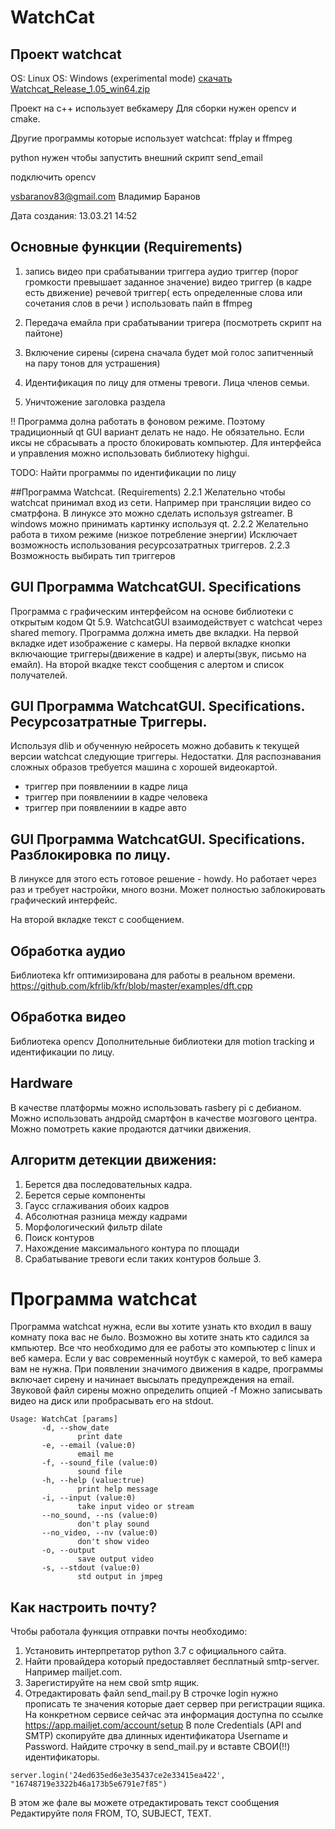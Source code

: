 # WatchCat

## Проект watchcat
OS: Linux
OS: Windows (experimental mode)
[скачать Watchcat_Release_1.05_win64.zip](https://github.com/Kvazikot/WatchCat/tags)

Проект на с++ использует вебкамеру
Для сборки нужен opencv и cmake.

Другие программы которые использует watchcat: ffplay и ffmpeg

python нужен чтобы запустить внешний скрипт send_email

подключить opencv

vsbaranov83@gmail.com Владимир Баранов

Дата создания: 13.03.21 14:52

## Основные функции (Requirements)
1. запись видео при срабатывании триггера
   аудио триггер (порог громкости превышает заданное значение)
   видео триггер (в кадре есть движение)
   речевой триггер( есть определенные слова или сочетания слов в речи )
   использовать пайп в ffmpeg

2. Передача емайла при срабатывании тригера (посмотреть скрипт на пайтоне)

3. Включение сирены (сирена сначала будет мой голос запитченный на пару тонов для устрашения)

4. Идентификация по лицу для отмены тревоги. Лица членов семьи.

5. Уничтожение заголовка раздела 

!! Программа долна работать в фоновом режиме. Поэтому традиционный qt GUI вариант делать не надо.
Не обязательно. Если иксы не сбрасывать а просто блокировать компьютер.
Для интерфейса и управления можно использовать библиотеку highgui.

TODO: Найти программы по идентификации по лицу

##Программа Watchcat. (Requirements)
2.2.1 Желательно чтобы watchcat принимал вход из сети. Например при трансляции видео со сматрфона.
В линуксе это можно сделать используя gstreamer. 
В windows можно принимать картинку используя qt. 
2.2.2 Желательно работа в тихом режиме (низкое потребление энергии)
      Исключает возможность использования ресурсозатратных триггеров.
2.2.3 Возможность выбирать тип триггеров


## GUI Программа WatchcatGUI. Specifications
Программа с графическим интерфейсом на основе библиотеки с открытым кодом Qt 5.9.
WatchcatGUI взаимодействует с watchcat через shared memory.
Программа должна иметь две вкладки. 
На первой вкладке идет изображение с камеры.
На первой вкладке кнопки включающие триггеры(движение в кадре) и алерты(звук, письмо на емайл).
На второй вкадке текст сообщения с алертом и список получателей.

## GUI Программа WatchcatGUI. Specifications. Ресурсозатратные Триггеры.
Используя dlib и обученную нейросеть можно добавить к текущей версии watchcat следующие триггеры.
Недостатки. Для распознавания сложных образов требуется машина с хорошей видеокартой.
* триггер при появлениии в кадре лица
* триггер при появлениии в кадре человека
* триггер при появлениии в кадре авто

## GUI Программа WatchcatGUI. Specifications. Разблокировка по лицу.
В линуксе для этого есть готовое решение - howdy.
Но работает через раз и требует настройки, много возни. Может полностью заблокировать графический интерфейс.

На второй вкладке текст с сообщением.


## Обработка аудио

Библиотека kfr оптимизирована для работы в реальном времени.
https://github.com/kfrlib/kfr/blob/master/examples/dft.cpp

## Обработка видео
Библиотека opencv 
Дополнительные библиотеки для motion tracking и идентификации по лицу.


## Hardware
В качестве платформы можно использовать rasbery pi с дебианом.
Можно использовать андройд смартфон в качестве мозгового центра.
Можно помотреть какие продаются датчики движения.


## Алгоритм детекции движения:

1. Берется два последовательных кадра.
2. Берется серые компоненты
3. Гаусс сглаживания обоих кадров
4. Абсолютная разница между кадрами
5. Морфологический фильтр dilate
6. Поиск контуров
7. Нахождение максимального контура по площади
8. Срабатывание тревоги если таких контуров больше 3.

# Программа watchcat

Программа watchcat нужна, если вы хотите узнать кто входил в вашу комнату пока вас не было.
Возможно вы хотите знать кто садился за кмпьютер.
Все что необходимо для ее работы это компьютер с linux и веб камера.
Если у вас современный ноутбук с камерой, то веб камера вам не нужна.
При появлении значимого движения в кадре, программы включает сирену
и начинает высылать предупреждения на email.
Звуковой файл сирены можно определить опцией -f
Можно записывать видео на диск или пробрасывать его на stdout.
 
```
Usage: WatchCat [params]  
       -d, --show_date
               print date
       -e, --email (value:0)
               email me
       -f, --sound_file (value:0)
               sound file
       -h, --help (value:true)
               print help message
       -i, --input (value:0)
               take input video or stream
       --no_sound, --ns (value:0)
               don't play sound
       --no_video, --nv (value:0)
               don't show video
       -o, --output
               save output video
       -s, --stdout (value:0)
               std output in jmpeg
```
## Как настроить почту?
Чтобы работала функция отправки почты необходимо: 
1. Установить интерпретатор python 3.7 с официального сайта.
2. Найти провайдера который предоставляет бесплатный smtp-server. Например mailjet.com.
3. Зарегистируйте на нем свой smtp ящик.
4. Отредактировать файл send_mail.py
В строчке login нужно прописать те значения которые дает сервер при регистрации ящика.
На конкретном сервисе сейчас эта информация доступна по ссылке https://app.mailjet.com/account/setup
В поле Credentials (API and SMTP) скопируйте два длинных идентификатора Username и Password.
Найдите строчку в send_mail.py и вставте СВОИ(!!) идентификаторы.
```
server.login('24ed635ed6e3e35437ce2e33415ea422', "16748719e3322b46a173b5e6791e7f85")
```
В этом же фале вы можете отредактировать текст сообщения
Редактируйте поля FROM, TO, SUBJECT, TEXT.

